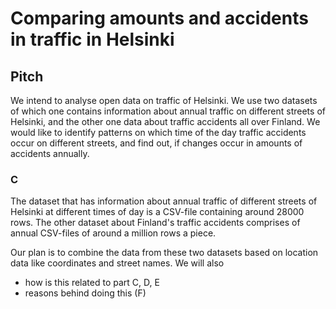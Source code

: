 # Comparing amounts and accidents in traffic in Helsinki

## Pitch

We intend to analyse open data on traffic of Helsinki. We use two datasets of which one contains information about annual traffic on different streets of Helsinki, and the other one data about traffic accidents all over Finland. We would like to identify patterns on which time of the day traffic accidents occur on different streets, and find out, if changes occur in amounts of accidents annually.

### C

The dataset that has information about annual traffic of different streets of Helsinki at different times of day is a CSV-file containing around 28000 rows. The other dataset about Finland's traffic accidents comprises of annual CSV-files of around a million rows a piece.

Our plan is to combine the data from these two datasets based on location data like coordinates and street names. We will also 

- how is this related to part C, D, E
- reasons behind doing this (F)